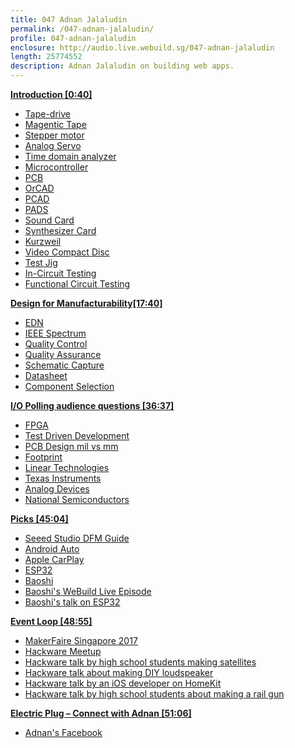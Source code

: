 ```yaml
---
title: 047 Adnan Jalaludin
permalink: /047-adnan-jalaludin/
profile: 047-adnan-jalaludin
enclosure: http://audio.live.webuild.sg/047-adnan-jalaludin
length: 25774552
description: Adnan Jalaludin on building web apps.
---
```


**[Introduction [0:40]](#t=0:40)**

- [Tape-drive](https://en.wikipedia.org/wiki/Tape_drive)
- [Magentic Tape](https://en.wikipedia.org/wiki/Magnetic_tape)
- [Stepper motor](https://en.wikipedia.org/wiki/Stepper_motor)
- [Analog Servo](http://www.societyofrobots.com/actuators_servos.shtml#digitalanalogservos)
- [Time domain analyzer](https://en.wikipedia.org/wiki/Spectrum_analyzer)
- [Microcontroller](https://en.wikipedia.org/wiki/Microcontroller)
- [PCB](https://en.wikipedia.org/wiki/Printed_circuit_board)
- [OrCAD](http://www.orcad.com/)
- [PCAD](https://en.wikipedia.org/wiki/P-CAD)
- [PADS](https://www.pads.com/)
- [Sound Card](https://en.wikipedia.org/wiki/Sound_card)
- [Synthesizer Card](https://en.wikipedia.org/wiki/Synthesizer)
- [Kurzweil](http://kurzweil.com/)
- [Video Compact Disc](https://en.wikipedia.org/wiki/Video_CD)
- [Test Jig](https://cdn-learn.adafruit.com/downloads/pdf/how-to-make-a-pogo-pin-test-jig.pdf)
- [In-Circuit Testing](https://en.wikipedia.org/wiki/In-circuit_test)
- [Functional Circuit Testing](http://www.bloomy.com/support/blog/circuit-vs-functional-test)

**[Design for Manufacturability[17:40]](#t=17:40)**

- [EDN](http://www.edn.com/)
- [IEEE Spectrum](http://spectrum.ieee.org/)
- [Quality Control](https://en.wikipedia.org/wiki/Quality_control)
- [Quality Assurance](https://en.wikipedia.org/wiki/Quality_assurance)
- [Schematic Capture](https://en.wikipedia.org/wiki/Schematic_capture)
- [Datasheet](https://en.wikipedia.org/wiki/Datasheet)
- [Component Selection](http://www.eeherald.com/section/sourcing-database/component_sourcing_guide5.html)

**[I/O Polling audience questions [36:37]](#t=36:37)**

- [FPGA](https://en.wikipedia.org/wiki/Field-programmable_gate_array)
- [Test Driven Development](https://en.wikipedia.org/wiki/Test-driven_development)
- [PCB Design mil vs mm](https://electronics.stackexchange.com/questions/3314/do-you-layout-in-mil-or-mm)
- [Footprint](https://en.wikipedia.org/wiki/Footprint_(electronics))
- [Linear Technologies](http://www.linear.com/)
- [Texas Instruments](htpp://www.ti.com)
- [Analog Devices](http://www.analog.com/)
- [National Semiconductors](https://en.wikipedia.org/wiki/National_Semiconductor)

**[Picks [45:04]](#t=45:04)**

- [Seeed Studio DFM Guide](https://statics3.seeedstudio.com/fusion/ebook/PCB+DFM+V1.1.pdf)
- [Android Auto](https://www.android.com/auto/)
- [Apple CarPlay](https://www.apple.com/sg/ios/carplay/)
- [ESP32](https://espressif.com/en/products/hardware/esp32/overview)
- [Baoshi](https://ba0sh1.com/)
- [Baoshi's WeBuild Live Episode](http://live.webuild.sg/039-baoshi-zhu/)
- [Baoshi's talk on ESP32](https://engineers.sg/video/updates-on-esp32-development-hackware--1690)

**[Event Loop [48:55]](#t=48:55)**

- [MakerFaire Singapore 2017](http://makerfairesingapore.com/)
- [Hackware Meetup](https://www.meetup.com/hackware/)
- [Hackware talk by high school students making satellites](https://engineers.sg/video/tm32-based-nanosatellite-project-hackware-v3-14159--1773)
- [Hackware talk about making DIY loudspeaker ](https://engineers.sg/video/usb-powered-speaker-system-hackware-v3-14159--1772)
- [Hackware talk by an iOS developer on HomeKit](https://engineers.sg/video/diy-home-automation-hackware--1689)
- [Hackware talk by high school students about making a rail gun](https://engineers.sg/video/hybrid-armature-railgun-hackware-v2-8--1441)

**[Electric Plug  – Connect with Adnan [51:06]](#t=51:06)**

- [Adnan's Facebook](https://www.facebook.com/adnan.aj)

